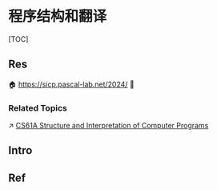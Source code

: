 # 程序结构和翻译

[TOC]



## Res
🏠 https://sicp.pascal-lab.net/2024/
🚧 


### Related Topics
↗ [CS61A Structure and Interpretation of Computer Programs](../../UC%20Berkeley/CS61/CS61A%20Structure%20and%20Interpretation%20of%20Computer%20Programs.md)



## Intro



## Ref
